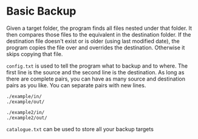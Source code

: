 # Basic Backup

Given a target folder, the program finds all files nested under that folder. It then compares those files to the equivalent in the destination folder. If the destination file doesn't exist or is older (using last modified date), the program copies the file over and overrides the destination. Otherwise it skips copying that file.

`config.txt` is used to tell the program what to backup and to where. The first line is the source and the second line is the destination. As long as there are complete pairs, you can have as many source and destination pairs as you like. You can separate pairs with new lines.

```
./example/in/
./example/out/

./example2/in/
./example2/out/
```

`catalogue.txt` can be used to store all your backup targets